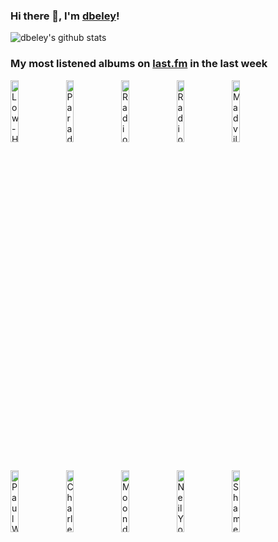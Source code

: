 ### Hi there 👋, I'm [dbeley](https://dbeley.ovh/en)!

![dbeley's github stats](https://github-readme-stats.vercel.app/api?username=dbeley)

### My most listened albums on [last.fm](https://www.last.fm/user/d_beley) in the last week

[<img src='https://lastfm.freetls.fastly.net/i/u/300x300/0b305c6f897c39de5c45fc08b5064679.jpg' width='16%' height='16%' alt='Low - HEY WHAT'>](https://www.last.fm/music/low/hey%2bwhat)&nbsp;
[<img src='https://lastfm.freetls.fastly.net/i/u/300x300/515eead357e506fe4d44e1645d4f4649.jpg' width='16%' height='16%' alt='Paradis - Recto Verso'>](https://www.last.fm/music/paradis/recto%2bverso)&nbsp;
[<img src='https://lastfm.freetls.fastly.net/i/u/300x300/8d91b7dd13084606b99d756175917f7d.png' width='16%' height='16%' alt='Radiohead - In Rainbows'>](https://www.last.fm/music/radiohead/in%2brainbows)&nbsp;
[<img src='https://lastfm.freetls.fastly.net/i/u/300x300/2ed343318c844d19cd897ec67fad11c4.png' width='16%' height='16%' alt='Radiohead - Kid A'>](https://www.last.fm/music/radiohead/kid%2ba)&nbsp;
[<img src='https://lastfm.freetls.fastly.net/i/u/300x300/2081b8ad6ae8d40db032d0380cb9d2bc.png' width='16%' height='16%' alt='Madvillain - Madvillainy'>](https://www.last.fm/music/madvillain/madvillainy)&nbsp;
<br>
[<img src='https://lastfm.freetls.fastly.net/i/u/300x300/30bf8bbc67a32309f6ff2771b42fc837.jpg' width='16%' height='16%' alt='Paul Weller - Wild Wood'>](https://www.last.fm/music/paul%2bweller/wild%2bwood)&nbsp;
[<img src='https://lastfm.freetls.fastly.net/i/u/300x300/d20c4ea631804b2ba27f51df61d85058.jpg' width='16%' height='16%' alt='Charles Lloyd - The Water Is Wide'>](https://www.last.fm/music/charles%2blloyd/the%2bwater%2bis%2bwide)&nbsp;
[<img src='https://lastfm.freetls.fastly.net/i/u/300x300/6f2c4bbd04004ea3ab38f8acb05f2626.png' width='16%' height='16%' alt='Moondog - Hart Songs'>](https://www.last.fm/music/moondog/h%2527art%2bsongs)&nbsp;
[<img src='https://lastfm.freetls.fastly.net/i/u/300x300/fd9617a6ee08bf68dc96f6b908cbf635.jpg' width='16%' height='16%' alt='Neil Young - Harvest (2009 Remaster)'>](https://www.last.fm/music/neil%2byoung/harvest%2b%25282009%2bremaster%2529)&nbsp;
[<img src='https://lastfm.freetls.fastly.net/i/u/300x300/ba9069a2e1b0750e634ba67bb11aeca7.jpg' width='16%' height='16%' alt='Shame - Songs of Praise'>](https://www.last.fm/music/shame/songs%2bof%2bpraise)&nbsp;
<br>
